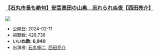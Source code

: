 ### [【石丸市長も絶句】安芸高田の山奥…忘れられぬ夜【西田亮介】](https://www.youtube.com/watch?v=2FS1Yf2TjbQ)
[![](https://img.youtube.com/vi/2FS1Yf2TjbQ/sddefault.jpg)](https://www.youtube.com/watch?v=2FS1Yf2TjbQ)
-   公開日: 2024-02-11
-   視聴数: 428,738
-   **いいね数: 6,940**
-   出演者: [石丸伸二](/rehacq_fan/people/石丸伸二 "wikilink"), [西田亮介](/rehacq_fan/people/西田亮介 "wikilink")
